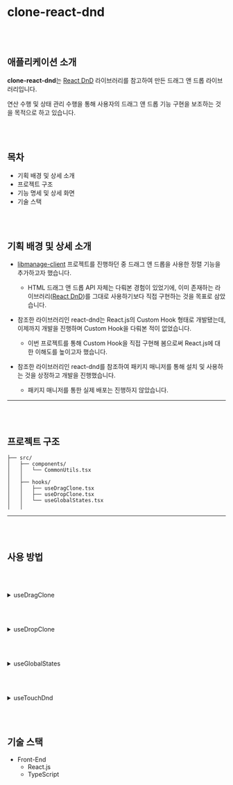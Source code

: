# clone-react-dnd

<br/><br/>

## 애플리케이션 소개
**clone-react-dnd**는 [React DnD](https://react-dnd.github.io/react-dnd/about) 라이브러리를 참고하여 만든 드래그 앤 드롭 라이브러리입니다.

연산 수행 및 상태 관리 수행을 통해 사용자의 드래그 앤 드롭 기능 구현을 보조하는 것을 목적으로 하고 있습니다.

<br/><br/>

## 목차
* 기획 배경 및 상세 소개
* 프로젝트 구조
* 기능 명세 및 상세 화면
* 기술 스택

<br/><br/>

## 기획 배경 및 상세 소개
* [libmanage-client](https://github.com/godcl1623/libmanage-client) 프로젝트를 진행하던 중 드래그 앤 드롭을 사용한 정렬 기능을 추가하고자 했습니다.
	* HTML 드래그 앤 드롭 API 자체는 다뤄본 경험이 있었기에, 이미 존재하는 라이브러리([React DnD](https://react-dnd.github.io/react-dnd/about))를 그대로 사용하기보다 직접 구현하는 것을 목표로 삼았습니다.

* 참조한 라이브러리인 react-dnd는 React.js의 Custom Hook 형태로 개발됐는데, 이제까지 개발을 진행하며 Custom Hook을 다뤄본 적이 없었습니다.
	* 이번 프로젝트를 통해 Custom Hook을 직접 구현해 봄으로써 React.js에 대한 이해도를 높이고자 했습니다.

* 참조한 라이브러리인 react-dnd를 참조하여 패키지 매니저를 통해 설치 및 사용하는 것을 상정하고 개발을 진행했습니다.
	* 패키지 매니저를 통한 실제 배포는 진행하지 않았습니다.

****
<br/><br/>

## 프로젝트 구조
```
├── src/
│   ├── components/
│   │   └── CommonUtils.tsx
│   │
│   ├── hooks/
│   │   ├── useDragClone.tsx
│   │   ├── useDropClone.tsx
│   │   └── useGlobalStates.tsx
│   │
```

****
<br/><br/>

## 사용 방법

<br/><br/>

<details>
<summary>useDragClone</summary>
<div markdown="1">

* `useDragClone`은 react-dnd의 `useDrag` Hook에 해당합니다.
  * `ref`를 지정한 대상, 자식 요소에 `draggable` 속성을 부여함으로써 드래그할 수 있도록 만들어줍니다.

* **상세 기능**
  * 대상에 토글 가능한 드래그 속성 부여
  * 드래그 시작 지점 좌표, 드래그 대상 정보 제공

  <details>
  <summary>상세 설명</summary>
  <div markdown="1">

  ```
  import cloneDnd, { DragOption } from 'cloneDnd';

  function App(props) {
    const { useDragClone } = cloneDnd;

    const dragOption: DragOption = {
      currentItemCategory: {
        level0: ['category1']
      },
      disableCurrent: true,
      applyToChildren: true
    };

    const [dragRef, dragInfo, setSettings] = useDragClone(dragOption);

    const { makeDraggable, setRefresher } = setSettings;

    return (
      <div
        ref={dragRef}
      >
        { ... }
      </div>
    );
  }
  ```

  * **파라미터**
    * `DragOption`: 대상에 드래그를 적용하기에 앞서 부여할 옵션입니다.
      * `currentItemCategory`**(필수)**: `(string | string[])[]` 타입이며, 동일한 카테고리가 부여된 드롭 대상과만 반응합니다.
      * `disableCurrent`(선택): `boolean` 타입이며, 기본값은 `true`입니다. `true`로 설정할 경우 `ref` 대상은 드래그 속성이 부여되지 않습니다.
        * `disableCurrent`와 `applyToChildren` 둘 중 하나는 반드시 `true`값이어야 합니다.
      * `applyToChildren`(선택): `boolean` 타입이며, 기본값은 `true`입니다. `true`로 설정할 경우 `ref` 대상의 자식 요소들에 드래그 속성이 부여됩니다.
        * `disableCurrent`와 `applyToChildren` 둘 중 하나는 반드시 `true`값이어야 합니다.

  * **반환 배열**
    * **[0]**(`dragRef`)**(필수)**: 대상에 드래그 속성을 부여합니다.
    * **[1]**(`dragInfo`): 드래그 앤 드롭 구현에 사용할 수 있는 데이터를 담은 객체로, 드래그 시작 시점의 드래그 요소의 좌표 정보, 스타일 정보를 반환합니다.
      * `dragInfo` 객체는 각각 `startEleInfo`, `startCoords` 객체를 포함합니다.
      * `startEleInfo`는 `getBoundingClientRect()`로 반환된 정보를 담고 있습니다.
      * `startCoords`는 `DragEvent`로 반환된 정보를 담고 있습니다.
    * **[2]**(`setSettings`): 드래그 앤 드롭 구현에 사용할 수 있는 메서드를 포함하는 객체입니다.
      * `setRefresher()`: DOM 노드가 새로 생성되어 재렌더링이 발생했을 때, 새로 생성된 노드에도 드래그 속성을 부여하기 위해 사용하는 메서드입니다.
        * `onChange` 이벤트의 `event.target`을 파라미터로 합니다.
      * `makeDraggable(param: boolean)`: 드래그 속성이 토글 형식으로 부여되도록 설정하는 메서드입니다.
        * 드래그 속성이 필요 없는경우 `false`를, 드래그 속성이 필요한 경우 `true`를 값으로 받습니다.

  </div>
  </details>

</div>
</details>

<br/><br/>

<details>
<summary>useDropClone</summary>
<div markdown="1">

* `useDropClone`은 react-dnd의 `useDrop` Hook에 해당합니다.
  * `ref`를 지정한 대상, 자식 요소에 카테고리를 부여함으로써 드래그 대상과의 상호작용이 가능해지도록 합니다.

* **상세 기능**
  * 대상에 드롭 이벤트 부여
  * 드래그 대상과의 카테고리 비교를 통해 드롭 이벤트 실행

  <details>
  <summary>상세 설명</summary>
  <div markdown="1">

  ```
  import cloneDnd, { DropOption } from 'cloneDnd';

  function App(props) {
    const { useDropClone } = cloneDnd;

    const dropOption: DropOption = {
      currentItemCategory: {
        level0: ['category1']
      },
      applyToChildren: true
    };

    const [dropRef, lastDropResult] = useDragClone(dragOption);

    return (
      <div
        ref={dropRef}
      >
        { ... }
      </div>
    );
  }
  ```

    * **파라미터**
      * `DropOption`: 대상에 드롭 이벤트를 적용하기에 앞서 부여할 옵션입니다.
        * `currentItemCategory`**(필수)**: `(string | string[])[]` 타입이며, 동일한 카테고리가 부여된 드래그 대상과만 반응합니다.
        * `applyToChildren`(선택): `boolean` 타입이며, 기본값은 `false`입니다. `true`로 설정할 경우 `ref` 대상을 포함해 자식 요소들 또한 드롭 이벤트의 대상이 됩니다.

    * **반환 배열**
      * **[0]**(`dropRef`)**(필수)**: 대상에 드롭 이벤트를 부여합니다.
      * **[1]**(`dropInfo`): 드래그 앤 드롭 구현에 사용할 수 있는 데이터를 담은 객체로, 드롭 시점의 드래그 요소의 좌표 정보, 스타일 정보를 반환합니다.
      * `dropInfo` 객체는 각각 `dropEleInfo`, `dropCoords` 객체를 포함합니다.
      * `dropEleInfo`는 `getBoundingClientRect()`로 반환된 정보를 담고 있습니다.
      * `dropCoords`는 `DragEvent`로 반환된 정보를 담고 있습니다.
      * **[2]**(`__DebugLastDropResult`): 디버깅 용도로 사용할 수 있는 정보를 담은 객체입니다. `__DebugLastDroppedLevel` 프로퍼티와 `__DebugLastDroppedResult` 프로퍼티를 담고 있습니다.
        * `__DebugLastDroppedLevel`: 드래그 대상이 드롭된 깊이를 나타냅니다. `dropRef`를 기준으로 0부터 시작하며, 중첩이 발생할 때마다 1씩 증가합니다.
        * `__DebugLastDroppedResult`: 드롭된 대상이 `dropRef`인지, 자식 요소인지를 나타냅니다. 드롭 대상이 `dropRef`일 경우 `root`, 자식 요소일 경우 `child`가 값이 됩니다.

  </div>
  </details>

</div>
</details>

<br/><br/>

<details>
<summary>useGlobalStates</summary>
<div markdown="1">

* `useGlobalStates`는 디버깅 목적을 위해 clone-react-dnd 내부에서 사용되는 각종 상태를 반환하는 메서드입니다.

  <details>
  <summary>상세 설명</summary>
  <div markdown="1">

  ```
  import cloneDnd from 'cloneDnd';

  function App(props) {
    const { useGlobalStates } = cloneDnd;

    const {
      currentDragTarget,
      currentDropTarget,
      currentDragCategory,
      currentDropCategory,
      dropMap,
      isDropped
    } = useGlobalStates();
  }
  ```

    * `currentDrag(Drop)Target`: 현재 드래그 중인 대상, 현재 드롭 이벤트가 발생한 대상을 나타냅니다.
    * `currentDrag(Drop)Category`: 현재 드래그 중인 대상의 카테고리, 현재 드롭 이벤트가 발생한 대상의 카테고리를 나타냅니다.
    * `dropMap`: 현재 `dropRef`의 DOM 트리를 배열을 값으로 하는 객체 형태로 표시합니다.
      * 예시 삽입
    * `isDropped`: 드롭 이벤트가 정상적으로 발생했는지 여부를 나타냅니다.

  </div>
  </details>

</div>
</details>

<br/><br/>

<details>
<summary>useTouchDnd</summary>
<div markdown="1">



</div>
</details>

<br/><br/>

## 기술 스택
* Front-End
	* React.js
	* TypeScript
